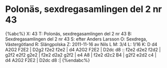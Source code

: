# Polonäs, sexdregasamlingen del 2 nr 43

{%abc%}
X: 43
T: Polonäs, sexdregasamlingen del 2 nr 43
B: Sexdregasamlingen del 2 nr 43
S: efter Anders Larsson
O: Sexdrega, Västergötland
R: Slängpolska
Z: 2011-11-16 av Nils L
M: 3/4
L: 1/16
K: D
d4 A2G2 F2E2 | D2g2 f2e2 f2e2 | d4 A2G2 F2E2 | D2dc d8 ::
f2e2 d2e2 f2d2 | g2f2 e2f2 g2e2 | f2e2 d2a2 g2f2 | e4 A8 |
f2e2 d2c2 B4 | g2f2 e2d2 c4 | d4 A2G2 F2E2 | D2dc d8 :|
{%endabc%}
